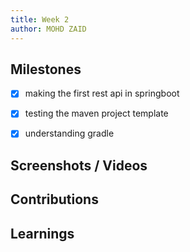 ```yaml
---
title: Week 2
author: MOHD ZAID 
---
```


## Milestones


- [x] making the first rest api in springboot
- [x] testing the maven project template
- [x] understanding gradle


## Screenshots / Videos 

## Contributions

## Learnings